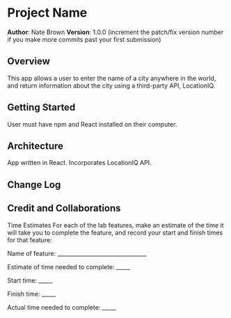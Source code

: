 # Project Name

**Author**: Nate Brown
**Version**: 1.0.0 (increment the patch/fix version number if you make more commits past your first submission)

## Overview

<!-- Provide a high level overview of what this application is and why you are building it, beyond the fact that it's an assignment for this class. (i.e. What's your problem domain?) -->

This app allows a user to enter the name of a city anywhere in the world, and return information about the city using a third-party API, LocationIQ.

## Getting Started

<!-- What are the steps that a user must take in order to build this app on their own machine and get it running? -->

User must have npm and React installed on their computer.

## Architecture

<!-- Provide a detailed description of the application design. What technologies (languages, libraries, etc) you're using, and any other relevant design information. -->

App written in React. Incorporates LocationIQ API.

## Change Log
<!-- Use this area to document the iterative changes made to your application as each feature is successfully implemented. Use time stamps. Here's an example:

01-01-2001 4:59pm - Application now has a fully-functional express server, with a GET route for the location resource. -->



## Credit and Collaborations
<!-- Give credit (and a link) to other people or resources that helped you build this application. -->

Time Estimates
For each of the lab features, make an estimate of the time it will take you to complete the feature, and record your start and finish times for that feature:

Name of feature: ________________________________

Estimate of time needed to complete: _____

Start time: _____

Finish time: _____

Actual time needed to complete: _____